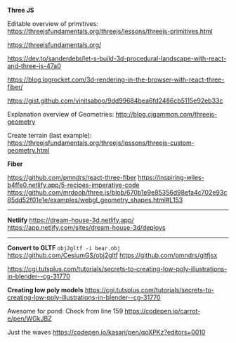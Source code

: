 **Three JS**

Editable overview of primitives:
https://threejsfundamentals.org/threejs/lessons/threejs-primitives.html

https://threejsfundamentals.org/

https://dev.to/sanderdebr/let-s-build-3d-procedural-landscape-with-react-and-three-js-47a0

https://blog.logrocket.com/3d-rendering-in-the-browser-with-react-three-fiber/

https://gist.github.com/vinitsaboo/9dd99684bea6fd2486cb5115e92eb33c

Explanation overview of Geometries:
http://blog.cjgammon.com/threejs-geometry

Create terrain (last example):
https://threejsfundamentals.org/threejs/lessons/threejs-custom-geometry.html

**Fiber**

https://github.com/pmndrs/react-three-fiber
https://inspiring-wiles-b4ffe0.netlify.app/5-recipes-imperative-code
https://github.com/mrdoob/three.js/blob/670b1e9e85356d98efa4c702e93c85dd52f01e1e/examples/webgl_geometry_shapes.html#L153
****

**Netlify**
https://dream-house-3d.netlify.app/ 
https://app.netlify.com/sites/dream-house-3d/deploys

****

**Convert to GLTF**
`obj2gltf -i bear.obj`
https://github.com/CesiumGS/obj2gltf
https://github.com/pmndrs/gltfjsx

https://cgi.tutsplus.com/tutorials/secrets-to-creating-low-poly-illustrations-in-blender--cg-31770


**Creating low poly models**
https://cgi.tutsplus.com/tutorials/secrets-to-creating-low-poly-illustrations-in-blender--cg-31770

Awesome for pond: Check from line 159
https://codepen.io/carrot-e/pen/WGkJBZ 

Just the waves
https://codepen.io/kasari/pen/qoXPKz?editors=0010
